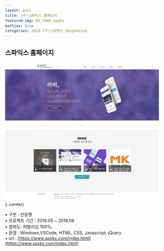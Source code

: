 ```yaml
---
layout: post
title: (주)스파익스 홈페이지
featured-img: 01_thmb_spykx
mathjax: true
categories: 2018 (주)스파익스 Responsive  
---
```


## 스파익스 홈페이지





![01_spykx_main](/images/01_spykx_main.jpg){:.center}  

• 구분 : 반응형  
• 프로젝트 기간 : 2018.05 ~ 2018.06  
• 참여도: 퍼블리싱 100%;  
• 환경 : Windows,VSCode, HTML, CSS, Javascript, jQuery  
• url : [https://www.spykx.com/index.html](https://www.spykx.com/index.html)  

